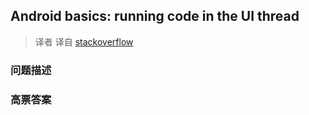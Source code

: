 ## Android basics: running code in the UI thread

> 译者 译自 [stackoverflow](http://stackoverflow.com/questions/12850143/android-basics-running-code-in-the-ui-thread) 

### 问题描述 

### 高票答案 

